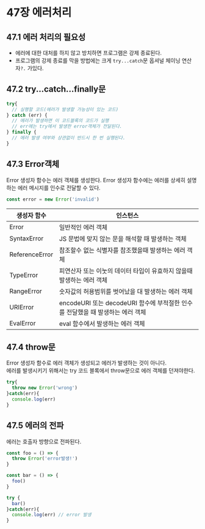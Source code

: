 # 47장 에러처리

## 47.1 에러 처리의 필요성
- 에러에 대한 대처를 하지 않고 방치하면 프로그램은 강제 종료된다.  
- 프로그램의 강제 종료를 막을 방법에는 크게 `try...catch`문 옵셔널 체이닝 연산자`?.` 가있다. 

## 47.2 try...catch...finally문
```js
try{
  // 실행할 코드(에러가 발생할 가능성이 있는 코드)
} catch (err) {
  // 에러가 발생하면 이 코드블록의 코드가 실행
  // err에는 try에서 발생한 error객체가 전달된다.
} finally {
  // 에러 발생 여부와 상관없이 반드시 한 번 실행된다.
}
```

## 47.3 Error객체
Error 생성자 함수는 에러 객체를 생성한다. Error 생성자 함수에는 에러를 상세히 설명하는 에러 메시지를 인수로 전달할 수 있다.
```js
const error = new Error('invalid')
```
|생성자 함수|인스턴스|
|---|---|
|Error|일반적인 에러 객체|
|SyntaxError|JS 문법에 맞지 않는 문을 해석할 때 발생하는 객체|
|ReferenceError|참조할수 없는 식별자를 참조했을때 발생하는 에러 객체|
|TypeError|피연산자 또는 이눗의 데이터 타입이 유효하지 않을때 발생하는 에러 객체|
|RangeError|숫자값의 허용범위를 벗어났을 대 발생하는 에러 객체|
|URIError|encodeURI 또는 decodeURI 함수에 부적절한 인수를 전달했을 때 발생하는 에러 객체|
|EvalError|eval 함수에서 발생하는 에러 객체|

## 47.4 throw문
Error 생성자 함수로 에러 객체가 생성되고 에러가 발생하는 것이 아니다.  
에러를 발생시키기 위해서는 try 코드 블록에서 throw문으로 에러 객체를 던져야한다.  
```js
try{
  throw new Error('wrong')
}catch(err){
  console.log(err)
}
```

## 47.5 에러의 전파
에러는 호출자 방향으로 전파된다. 

```js
const foo = () => {
  throw Error('error발생!')
}

const bar = () => {
  foo()
}

try {
  bar()
}catch(err){
  console.log(err) // error 발생
}
```

